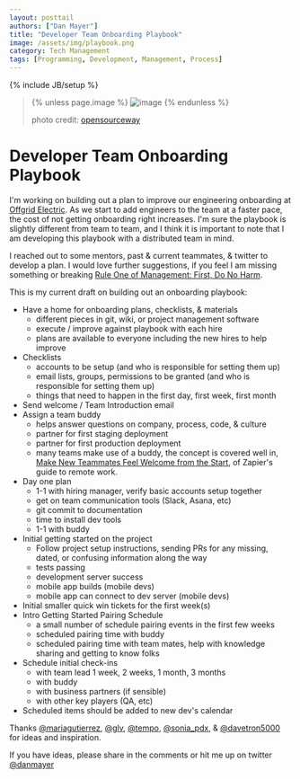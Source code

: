 ```yaml
---
layout: posttail
authors: ["Dan Mayer"]
title: "Developer Team Onboarding Playbook"
image: /assets/img/playbook.png
category: Tech Management
tags: [Programming, Development, Management, Process]
---
```

{% include JB/setup %}

> {% unless page.image %}
![image](/assets/img/playbook.png)
{% endunless %}
> 
> photo credit: [opensourceway](https://www.flickr.com/photos/opensourceway/5537336155)


# Developer Team Onboarding Playbook

I'm working on building out a plan to improve our engineering onboarding at [Offgrid Electric](http://offgrid-electric.com/). As we start to add engineers to the team at a faster pace, the cost of not getting onboarding right increases. I'm sure the playbook is slightly different from team to team, and I think it is important to note that I am developing this playbook with a distributed team in mind.

I reached out to some mentors, past & current teammates, & twitter to develop a plan. I would love further suggestions, if you feel I am missing something or breaking [Rule One of Management: First, Do No Harm](http://chadfowler.com/blog/2014/01/19/rule-one-of-management-first-do-no-harm/).

This is my current draft on building out an onboarding playbook:

* Have a home for onboarding plans, checklists, & materials
  * different pieces in git, wiki, or project management software
  * execute / improve against playbook with each hire
  * plans are available to everyone including the new hires to help improve
* Checklists
  * accounts to be setup (and who is responsible for setting them up)
  * email lists, groups, permissions to be granted (and who is responsible for setting them up)
  * things that need to happen in the first day, first week, first month
* Send welcome / Team Introduction email
* Assign a team buddy
  * helps answer questions on company, process, code, & culture
  * partner for first staging deployment
  * partner for first production deployment
  * many teams make use of a buddy, the concept is covered well in, [Make New Teammates Feel Welcome from the Start](https://zapier.com/learn/the-ultimate-guide-to-remote-working/remote-employee-evaluation/), of Zapier's guide to remote work. 
* Day one plan
  * 1-1 with hiring manager, verify basic accounts setup together 
  * get on team communication tools (Slack, Asana, etc)
  * git commit to documentation
  * time to install dev tools
  * 1-1 with buddy
* Initial getting started on the project
  * Follow project setup instructions, sending PRs for any missing, dated, or confusing information along the way
  * tests passing
  * development server success
  * mobile app builds (mobile devs)
  * mobile app can connect to dev server (mobile devs)
* Initial smaller quick win tickets for the first week(s) 
* Intro Getting Started Pairing Schedule
  * a small number of schedule pairing events in the first few weeks 
  * scheduled pairing time with buddy 
  * scheduled pairing time with team mates, help with knowledge sharing and getting to know folks 
* Schedule initial check-ins
  * with team lead 1 week, 2 weeks, 1 month, 3 months
  * with buddy
  * with business partners (if sensible)
  * with other key players (QA, etc)
* Scheduled items should be added to new dev's calendar
 
Thanks [@mariagutierrez](https://twitter.com/mariagutierrez), [@glv](https://twitter.com/glv), [@tempo](https://twitter.com/tempo), [@sonia_pdx](https://twitter.com/sonia_pdx), & [@davetron5000](https://twitter.com/davetron5000) for ideas and inspiration.

If you have ideas, please share in the comments or hit me up on twitter [@danmayer](https://twitter.com/danmayer)
